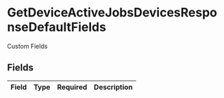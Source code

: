# GetDeviceActiveJobsDevicesResponseDefaultFields

Custom Fields


## Fields

| Field       | Type        | Required    | Description |
| ----------- | ----------- | ----------- | ----------- |
